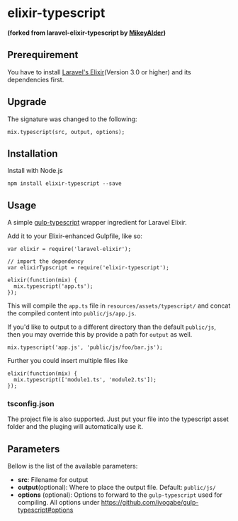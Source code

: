 elixir-typescript
========================

**(forked from laravel-elixir-typescript by [MikeyAlder](https://github.com/MikeyAlder/laravel-elixir-typescript))**

## Prerequirement
You have to install [Laravel's Elixir](http://laravel.com/docs/master/elixir)(Version 3.0 or higher) and its dependencies first.

## Upgrade
The signature was changed to the following:
```
mix.typescript(src, output, options);
```

## Installation
Install with Node.js
```
npm install elixir-typescript --save
```

## Usage
A simple [gulp-typescript](https://github.com/ivogabe/gulp-typescript) wrapper ingredient for Laravel Elixir.

Add it to your Elixir-enhanced Gulpfile, like so:

```
var elixir = require('laravel-elixir');

// import the dependency
var elixirTypscript = require('elixir-typescript');

elixir(function(mix) {
  mix.typescript('app.ts');
});
```

This will compile the `app.ts` file in `resources/assets/typescript/` and concat the compiled content into `public/js/app.js`.

If you'd like to output to a different directory than the default `public/js`, then you may override this by provide a path for `output` as well.

```
mix.typescript('app.js', 'public/js/foo/bar.js');
```

Further you could insert multiple files like

```
elixir(function(mix) {
  mix.typescript(['module1.ts', 'module2.ts']);
});
```

### tsconfig.json
The project file is also supported. Just put your file into the typescript asset folder and the pluging will automatically use it.

## Parameters

Bellow is the list of the available parameters:

- **src**: Filename for output
- **output**(optional): Where to place the output file. Default: `public/js/`
- **options** (optional): Options to forward to the `gulp-typescript` used for compiling. All options under https://github.com/ivogabe/gulp-typescript#options
